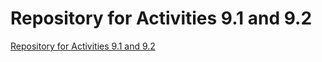 # Repository for Activities 9.1 and 9.2
<a href="https://github.com/ogozalek/PCDE-Activity-9.1">Repository for Activities 9.1 and 9.2 </a>
